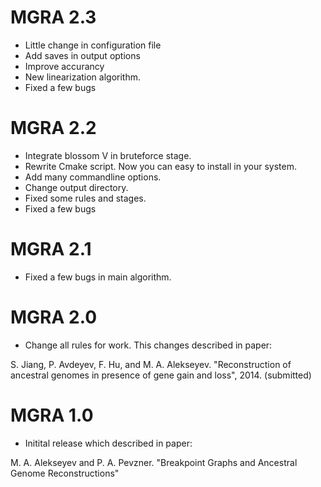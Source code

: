 MGRA 2.3
======== 
* Little change in configuration file
* Add saves in output options
* Improve accurancy
* New linearization algorithm.
* Fixed a few bugs

MGRA 2.2 
======== 
* Integrate blossom V in bruteforce stage.
* Rewrite Cmake script. Now you can easy to install in your system.
* Add many commandline options. 
* Change output directory. 
* Fixed some rules and stages. 
* Fixed a few bugs

MGRA 2.1
========
* Fixed a few bugs in main algorithm. 

MGRA 2.0
========
* Change all rules for work. This changes described in paper: 

S. Jiang, P. Avdeyev, F. Hu, and M. A. Alekseyev. "Reconstruction of ancestral genomes in presence of gene gain and loss", 2014. (submitted)

MGRA 1.0
========
* Initital release which described in paper: 

M. A. Alekseyev and P. A. Pevzner. "Breakpoint Graphs and Ancestral Genome Reconstructions"
